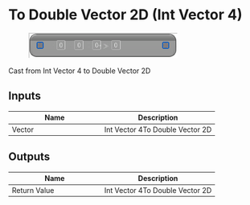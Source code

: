 # To Double Vector 2D (Int Vector 4)

<div align="left" data-full-width="false">

<figure><img src="../../../../api/Math/Conversions/To_Double_Vector_2D_(Int_Vector_4).png" alt=""><figcaption></figcaption></figure>

</div>

Cast from Int Vector 4 to Double Vector 2D

## Inputs

<table><thead><tr><th width="170">Name</th><th>Description</th></tr></thead><tbody><tr><td>Vector</td><td>Int Vector 4To Double Vector 2D</td></tr></tbody></table>

## Outputs

<table><thead><tr><th width="170">Name</th><th>Description</th></tr></thead><tbody><tr><td>Return Value</td><td>Int Vector 4To Double Vector 2D</td></tr></tbody></table>
